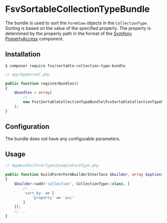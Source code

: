 FsvSortableCollectionTypeBundle
===============

The bundle is used to sort the `FormView` objects in the `CollectionType`.
Sorting is based on the value of the specified property.
The property is determined by the property path in the format of the [Symfony PropertyAccess](https://github.com/symfony/property-access) component.

Installation
---------------
```
$ composer require fsv/sortable-collection-type-bundle
```

```php
// app/AppKernel.php

public function registerBundles()
{
    $bundles = array(
        // ...
        new Fsv\SortableCollectionTypeBundle\FsvSortableCollectionTypeBundle(),
    );
}
```

Configuration
---------------
The bundle does not have any configurable parameters.

Usage
---------------
```php
// AppBundle\Form\Type\ExampleFormType.php

public function buildForm(FormBuilderInterface $builder, array $options)
{
    $builder->add('collection', CollectionType::class, [
        // ...
        'sort_by' => [
            'property' => 'asc'
        ]
    ]);
    // ...
}
```
